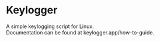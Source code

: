 # Keylogger

A simple keylogging script for Linux.
<br />
Documentation can be found at keylogger.app/how-to-guide.
